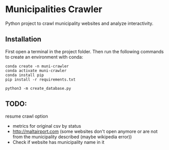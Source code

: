 # Municipalities Crawler

Python project to crawl municipality websites and analyze interactivity.

## Installation

First open a terminal in the project folder. Then run the following commands to create an environment with conda:
```
conda create -n muni-crawler
conda activate muni-crawler
conda install pip
pip install -r requirements.txt
```

```
python3 -m create_database.py
```

## TODO:
resume crawl option
- metrics for original csv by status
- http://maltairport.com (some websites don't open anymore or are not from the municipality described (maybe wikipedia error))
- Check if website has municipality name in it
